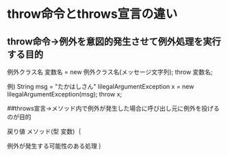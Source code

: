 # throw命令とthrows宣言の違い
## throw命令→例外を意図的発生させて例外処理を実行する目的

例外クラス名 変数名
= new 例外クラス名(メッセージ文字列);
throw 変数名;

例)
String msg = "たかはしさん"
lilegalArgumentException x
= new lilegalArgumentException(msg);
throw x;



##throws宣言→メソッド内で例外が発生した場合に呼び出し元に例外を投げるのが目的

戻り値 メソッド(型 変数)｛

例外が発生する可能性のある処理
｝






